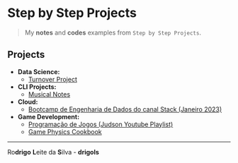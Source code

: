 # Step by Step Projects

> My **notes** and **codes** examples from `Step by Step Projects`.

## Projects

 - **Data Science:**
   - [Turnover Project](projects/data-science/turnover-project)
 - **CLI Projects:**
   - [Musical Notes](projects/cli/musical-notes)
 - **Cloud:**
   - [Bootcamp de Engenharia de Dados do canal Stack (Janeiro 2023)](projects/cloud/eng-data-2023-01)
 - **Game Development:**
   - [Programação de Jogos (Judson Youtube Playlist)](projects/game-dev/judson-game-dev)
   - [Game Physics Cookbook](projects/game-dev/game-physics-cookbook)

---

Ro**drigo** **L**eite da **S**ilva - **drigols**
